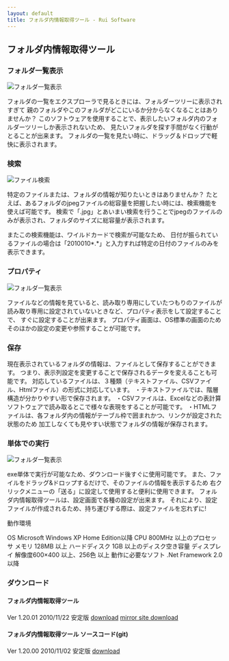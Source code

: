 ```yaml
---
layout: default
title: フォルダ内情報取得ツール - Rui Software
---
```


## フォルダ内情報取得ツール

### フォルダ一覧表示

![フォルダ一覧表示]({{site.baseurl}}/images/folder_watcher/screenshot_01.png)  

フォルダの一覧をエクスプローラで見るときには、フォルダーツリーに表示されすぎて
親のフォルダやこのフォルダがどこにいるか分からなくなることはありませんか？
このソフトウェアを使用することで、表示したいフォルダ内のフォルダーツリーしか表示されないため、
見たいフォルダを探す手間がなく行動がとることが出来ます。
フォルダの一覧を見たい時に、ドラッグ＆ドロップで軽快に表示されます。



### 検索

![ファイル検索]({{site.baseurl}}/images/folder_watcher/screenshot_02.png)  

特定のファイルまたは、フォルダの情報が知りたいときはありませんか？
たとえば、あるフォルダのjpegファイルの総容量を把握したい時には、検索機能を使えば可能です。
検索で「.jpg」とあいまい検索を行うことでjpegのファイルのみが表示され、フォルダのサイズに総容量が表示されます。

またこの検索機能は、ワイルドカードで検索が可能なため、
日付が振られているファイルの場合は「2010010*.*」と入力すれば特定の日付のファイルのみを表示できます。



### プロパティ

![フォルダ一覧表示]({{site.baseurl}}/images/folder_watcher/screenshot_03.png)  


ファイルなどの情報を見ていると、読み取り専用にしていたつもりのファイルが
読み取り専用に設定されていないときなど、プロパティ表示をして設定することで、
すぐに設定することが出来ます。
プロパティ画面は、OS標準の画面のためそのほかの設定の変更や参照することが可能です。



### 保存

現在表示されているフォルダの情報は、ファイルとして保存することができます。
つまり、表示列設定を変更することで保存されるデータを変えることも可能です。
対応しているファイルは、３種類（テキストファイル、CSVファイル、Htmlファイル）の形式に対応しています。
・テキストファイルでは、階層構造が分かりやすい形で保存されます。
・CSVファイルは、Excelなどの表計算ソフトウェアで読み取るとこで様々な表現をすることが可能です。
・HTMLファイルは、各フォルダ内の情報がテーブル枠で囲まれかつ、リンクが設定された状態のため
加工しなくても見やすい状態でフォルダの情報が保存されます。



### 単体での実行

![フォルダ一覧表示]({{site.baseurl}}/images/folder_watcher/screenshot_04.png) 


exe単体で実行が可能なため、ダウンロード後すぐに使用可能です。
また、ファイルをドラッグ&ドロップするだけで、そのファイルの情報を表示するため
右クリックメニューの「送る」に設定して使用すると便利に使用できます。
フォルダ内情報取得ツールは、設定画面で各種の設定が出来ます。
それにより、設定ファイルが作成されるため、持ち運びする際は、設定ファイルを忘れずに!



動作環境

OS	Microsoft Windows XP Home Edition以降
CPU	800MHz 以上のプロセッサ
メモリ	128MB 以上
ハードディスク	1GB 以上のディスク空き容量
ディスプレイ	解像度600×400 以上、256色 以上
動作に必要なソフト	.Net Framework 2.0以降


### ダウンロード

#### フォルダ内情報取得ツール

Ver 1.20.01 2010/11/22 安定版
[download]({{site.baseurl}}/download/files/folderwatcher10201.zip)
[mirror site download](https://www.vector.co.jp/soft/winnt/util/se473653.html)

#### フォルダ内情報取得ツール ソースコード(git)
Ver 1.20.00 2010/11/02 安定版
[download](https://github.com/todesmarz/folder_wacher)
